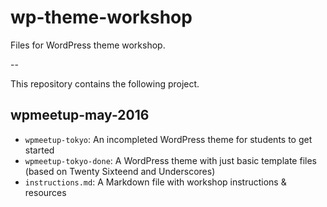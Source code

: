 # wp-theme-workshop
Files for WordPress theme workshop.

--

This repository contains the following project.

##  wpmeetup-may-2016

 * `wpmeetup-tokyo`: An incompleted WordPress theme for students to get started
 * `wpmeetup-tokyo-done`: A WordPress theme with just basic template files (based on Twenty Sixteend and Underscores)
 * `instructions.md`: A Markdown file with workshop instructions & resources